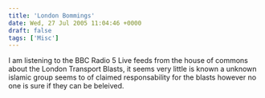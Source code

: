 ```yaml
---
title: 'London Bommings'
date: Wed, 27 Jul 2005 11:04:46 +0000
draft: false
tags: ['Misc']
---
```


I am listening to the BBC Radio 5 Live feeds from the house of commons about the London Transport Blasts, it seems very little is known a unknown islamic group seems to of claimed responsability for the blasts however no one is sure if they can be beleived.
